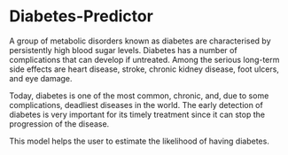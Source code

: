 
# Diabetes-Predictor
A group of metabolic disorders known as diabetes are characterised by persistently high blood sugar levels. Diabetes has a number of complications that can develop if untreated. Among the serious long-term side effects are heart disease, stroke, chronic kidney disease, foot ulcers, and eye damage.

Today, diabetes is one of the most common, chronic, and, due to some complications, deadliest diseases in the world. The early detection of diabetes is very important for its timely treatment since it can stop the progression of the disease.

This model helps the user to estimate the likelihood of having diabetes.
